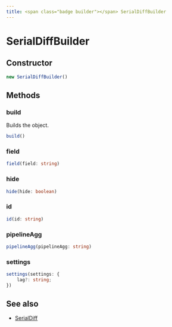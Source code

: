```yaml
---
title: <span class="badge builder"></span> SerialDiffBuilder
---
```

# <span class="badge builder"></span> SerialDiffBuilder

## Constructor

```typescript
new SerialDiffBuilder()
```
## Methods

### <span class="badge object-method"></span> build

Builds the object.

```typescript
build()
```

### <span class="badge object-method"></span> field

```typescript
field(field: string)
```

### <span class="badge object-method"></span> hide

```typescript
hide(hide: boolean)
```

### <span class="badge object-method"></span> id

```typescript
id(id: string)
```

### <span class="badge object-method"></span> pipelineAgg

```typescript
pipelineAgg(pipelineAgg: string)
```

### <span class="badge object-method"></span> settings

```typescript
settings(settings: {
	lag?: string;
})
```

## See also

 * <span class="badge object-type-interface"></span> [SerialDiff](./object-SerialDiff.md)
